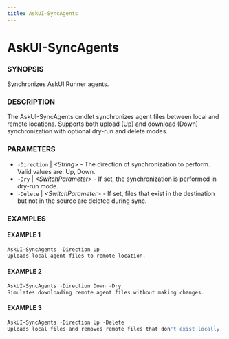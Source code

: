 ```yaml
---
title: AskUI-SyncAgents
---
```


# AskUI-SyncAgents

### SYNOPSIS

Synchronizes AskUI Runner agents.

### DESCRIPTION

The AskUI-SyncAgents cmdlet synchronizes agent files between local and remote locations.
Supports both upload (Up) and download (Down) synchronization with optional dry-run and delete modes.

### PARAMETERS

- `-Direction` | _&lt;String&gt;_ - The direction of synchronization to perform. Valid values are: Up, Down. 
- `-Dry` | _&lt;SwitchParameter&gt;_ - If set, the synchronization is performed in dry-run mode. 
- `-Delete` | _&lt;SwitchParameter&gt;_ - If set, files that exist in the destination but not in the source are deleted during sync.

### EXAMPLES

#### EXAMPLE 1

```powershell
AskUI-SyncAgents -Direction Up
Uploads local agent files to remote location.
```
 
#### EXAMPLE 2

```powershell
AskUI-SyncAgents -Direction Down -Dry
Simulates downloading remote agent files without making changes.
```
 
#### EXAMPLE 3

```powershell
AskUI-SyncAgents -Direction Up -Delete
Uploads local files and removes remote files that don't exist locally.
```

